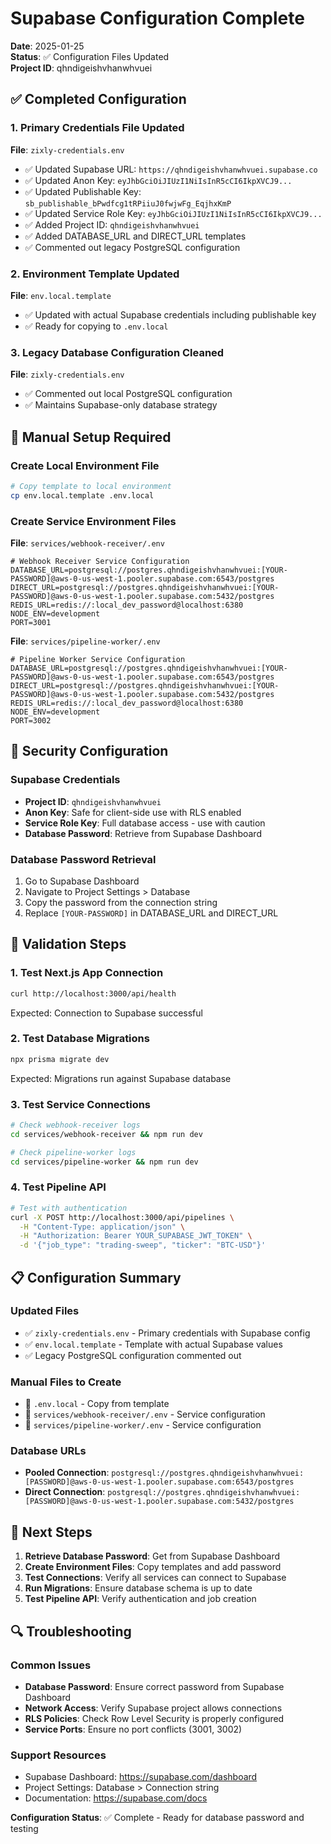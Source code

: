 # Supabase Configuration Complete

**Date**: 2025-01-25  
**Status**: ✅ Configuration Files Updated  
**Project ID**: qhndigeishvhanwhvuei

## ✅ Completed Configuration

### 1. Primary Credentials File Updated

**File**: `zixly-credentials.env`

- ✅ Updated Supabase URL: `https://qhndigeishvhanwhvuei.supabase.co`
- ✅ Updated Anon Key: `eyJhbGciOiJIUzI1NiIsInR5cCI6IkpXVCJ9...`
- ✅ Updated Publishable Key: `sb_publishable_bPwdfcg1tRPiiuJ0fwjwFg_EqjhxKmP`
- ✅ Updated Service Role Key: `eyJhbGciOiJIUzI1NiIsInR5cCI6IkpXVCJ9...`
- ✅ Added Project ID: `qhndigeishvhanwhvuei`
- ✅ Added DATABASE_URL and DIRECT_URL templates
- ✅ Commented out legacy PostgreSQL configuration

### 2. Environment Template Updated

**File**: `env.local.template`

- ✅ Updated with actual Supabase credentials including publishable key
- ✅ Ready for copying to `.env.local`

### 3. Legacy Database Configuration Cleaned

**File**: `zixly-credentials.env`

- ✅ Commented out local PostgreSQL configuration
- ✅ Maintains Supabase-only database strategy

## 🔧 Manual Setup Required

### Create Local Environment File

```bash
# Copy template to local environment
cp env.local.template .env.local
```

### Create Service Environment Files

**File**: `services/webhook-receiver/.env`

```env
# Webhook Receiver Service Configuration
DATABASE_URL=postgresql://postgres.qhndigeishvhanwhvuei:[YOUR-PASSWORD]@aws-0-us-west-1.pooler.supabase.com:6543/postgres
DIRECT_URL=postgresql://postgres.qhndigeishvhanwhvuei:[YOUR-PASSWORD]@aws-0-us-west-1.pooler.supabase.com:5432/postgres
REDIS_URL=redis://:local_dev_password@localhost:6380
NODE_ENV=development
PORT=3001
```

**File**: `services/pipeline-worker/.env`

```env
# Pipeline Worker Service Configuration
DATABASE_URL=postgresql://postgres.qhndigeishvhanwhvuei:[YOUR-PASSWORD]@aws-0-us-west-1.pooler.supabase.com:6543/postgres
DIRECT_URL=postgresql://postgres.qhndigeishvhanwhvuei:[YOUR-PASSWORD]@aws-0-us-west-1.pooler.supabase.com:5432/postgres
REDIS_URL=redis://:local_dev_password@localhost:6380
NODE_ENV=development
PORT=3002
```

## 🔐 Security Configuration

### Supabase Credentials

- **Project ID**: `qhndigeishvhanwhvuei`
- **Anon Key**: Safe for client-side use with RLS enabled
- **Service Role Key**: Full database access - use with caution
- **Database Password**: Retrieve from Supabase Dashboard

### Database Password Retrieval

1. Go to Supabase Dashboard
2. Navigate to Project Settings > Database
3. Copy the password from the connection string
4. Replace `[YOUR-PASSWORD]` in DATABASE_URL and DIRECT_URL

## 🧪 Validation Steps

### 1. Test Next.js App Connection

```bash
curl http://localhost:3000/api/health
```

Expected: Connection to Supabase successful

### 2. Test Database Migrations

```bash
npx prisma migrate dev
```

Expected: Migrations run against Supabase database

### 3. Test Service Connections

```bash
# Check webhook-receiver logs
cd services/webhook-receiver && npm run dev

# Check pipeline-worker logs
cd services/pipeline-worker && npm run dev
```

### 4. Test Pipeline API

```bash
# Test with authentication
curl -X POST http://localhost:3000/api/pipelines \
  -H "Content-Type: application/json" \
  -H "Authorization: Bearer YOUR_SUPABASE_JWT_TOKEN" \
  -d '{"job_type": "trading-sweep", "ticker": "BTC-USD"}'
```

## 📋 Configuration Summary

### Updated Files

- ✅ `zixly-credentials.env` - Primary credentials with Supabase config
- ✅ `env.local.template` - Template with actual Supabase values
- ✅ Legacy PostgreSQL configuration commented out

### Manual Files to Create

- 🔧 `.env.local` - Copy from template
- 🔧 `services/webhook-receiver/.env` - Service configuration
- 🔧 `services/pipeline-worker/.env` - Service configuration

### Database URLs

- **Pooled Connection**: `postgresql://postgres.qhndigeishvhanwhvuei:[PASSWORD]@aws-0-us-west-1.pooler.supabase.com:6543/postgres`
- **Direct Connection**: `postgresql://postgres.qhndigeishvhanwhvuei:[PASSWORD]@aws-0-us-west-1.pooler.supabase.com:5432/postgres`

## 🚀 Next Steps

1. **Retrieve Database Password**: Get from Supabase Dashboard
2. **Create Environment Files**: Copy templates and add password
3. **Test Connections**: Verify all services can connect to Supabase
4. **Run Migrations**: Ensure database schema is up to date
5. **Test Pipeline API**: Verify authentication and job creation

## 🔍 Troubleshooting

### Common Issues

- **Database Password**: Ensure correct password from Supabase Dashboard
- **Network Access**: Verify Supabase project allows connections
- **RLS Policies**: Check Row Level Security is properly configured
- **Service Ports**: Ensure no port conflicts (3001, 3002)

### Support Resources

- Supabase Dashboard: https://supabase.com/dashboard
- Project Settings: Database > Connection string
- Documentation: https://supabase.com/docs

**Configuration Status**: ✅ Complete - Ready for database password and testing

